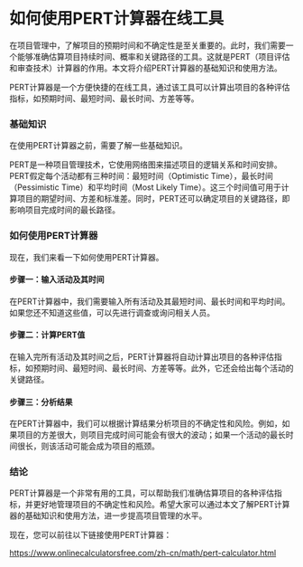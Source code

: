 如何使用PERT计算器在线工具
===============

在项目管理中，了解项目的预期时间和不确定性是至关重要的。此时，我们需要一个能够准确估算项目持续时间、概率和关键路径的工具。这就是PERT（项目评估和审查技术）计算器的作用。本文将介绍PERT计算器的基础知识和使用方法。

PERT计算器是一个方便快捷的在线工具，通过该工具可以计算出项目的各种评估指标，如预期时间、最短时间、最长时间、方差等等。

### 基础知识

在使用PERT计算器之前，需要了解一些基础知识。

PERT是一种项目管理技术，它使用网络图来描述项目的逻辑关系和时间安排。PERT假定每个活动都有三种时间：最短时间（Optimistic Time），最长时间（Pessimistic Time）和平均时间（Most Likely Time）。这三个时间值可用于计算项目的期望时间、方差和标准差。同时，PERT还可以确定项目的关键路径，即影响项目完成时间的最长路径。

### 如何使用PERT计算器

现在，我们来看一下如何使用PERT计算器。

#### 步骤一：输入活动及其时间

在PERT计算器中，我们需要输入所有活动及其最短时间、最长时间和平均时间。如果您还不知道这些值，可以先进行调查或询问相关人员。

#### 步骤二：计算PERT值

在输入完所有活动及其时间之后，PERT计算器将自动计算出项目的各种评估指标，如预期时间、最短时间、最长时间、方差等等。此外，它还会给出每个活动的关键路径。

#### 步骤三：分析结果

在PERT计算器中，我们可以根据计算结果分析项目的不确定性和风险。例如，如果项目的方差很大，则项目完成时间可能会有很大的波动；如果一个活动的最长时间很长，则该活动可能会成为项目的瓶颈。

### 结论

PERT计算器是一个非常有用的工具，可以帮助我们准确估算项目的各种评估指标，并更好地管理项目的不确定性和风险。希望大家可以通过本文了解PERT计算器的基础知识和使用方法，进一步提高项目管理的水平。

现在，您可以前往以下链接使用PERT计算器：

<https://www.onlinecalculatorsfree.com/zh-cn/math/pert-calculator.html>